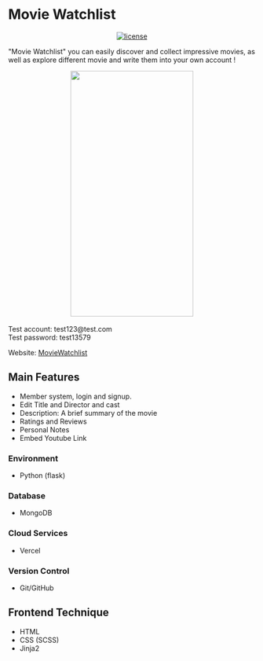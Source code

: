# Movie Watchlist

<div align="center">

[![license](https://img.shields.io/pypi/l/ansicolortags.svg)](LICENSE)

</div>

"Movie Watchlist" you can easily discover and collect impressive movies, as well as explore different movie and write them into your own account ! 

<div align="center">
    <img src="watchlist_demo.gif" align="center" height="500" width="250">
</div>

<br/>
Test account: test123@test.com<br/>
Test password: test13579<br/>

Website: [MovieWatchlist](https://movie.rickchen.site)


## Main Features

- Member system, login and signup.
- Edit Title and Director and cast
- Description: A brief summary of the movie
- Ratings and Reviews
- Personal Notes
- Embed Youtube Link



### Environment

- Python (flask)

### Database

- MongoDB

### Cloud Services

- Vercel

### Version Control

- Git/GitHub

## Frontend Technique

- HTML
- CSS (SCSS)
- Jinja2
